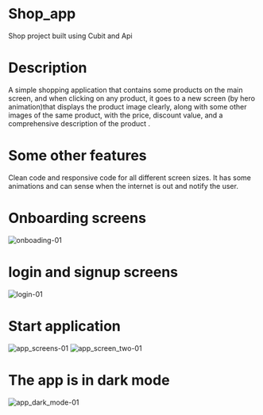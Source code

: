 # Shop_app
Shop project built using Cubit and Api

# Description

A simple shopping application that contains some products on the main screen, and when clicking on any product,
it goes to a new screen (by hero animation)that displays the product image clearly,
along with some other images of the same product, 
with the price, discount value, and a comprehensive description of the product .

# Some other features

Clean code and responsive code for all different screen sizes. It has some animations and can sense when the internet is out and notify the user.
# Onboarding screens
![onboading-01](https://user-images.githubusercontent.com/97704843/218382376-9403c1ff-5a4f-42aa-a0ba-e0040205830a.png)
# login and signup screens
![login-01](https://user-images.githubusercontent.com/97704843/218382721-b098aecc-ff30-4db2-85c4-56cb46d9d7db.png)
# Start application
![app_screens-01](https://user-images.githubusercontent.com/97704843/218382947-4a232b80-16d7-41ff-b26d-c6ffbef22179.png)
![app_screen_two-01](https://user-images.githubusercontent.com/97704843/218383043-67c3e7a8-cd27-47c0-9baa-1e839f1f4537.png)
# The app is in dark mode
![app_dark_mode-01](https://user-images.githubusercontent.com/97704843/218383283-988e1100-730d-4f20-ad51-5811bfa74525.png)

